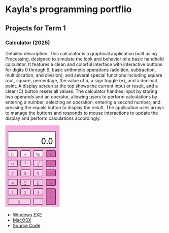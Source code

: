 # Kayla's programming portflio

## Projects for Term 1

### Calculator (2025)

Detailed description: This calculator is a graphical application built using Processing, designed to simulate the look and behavior of a basic handheld calculator. It features a clean and colorful interface with interactive buttons for digits 0 through 9, basic arithmetic operations (addition, subtraction, multiplication, and division), and several special functions including square root, square, percentage, the value of π, a sign toggle (±), and a decimal point. A display screen at the top shows the current input or result, and a clear (C) button resets all values. The calculator handles input by storing two operands and an operator, allowing users to perform calculations by entering a number, selecting an operation, entering a second number, and pressing the equals button to display the result. The application uses arrays to manage the buttons and responds to mouse interactions to update the display and perform calculations accordingly.

![Running Calculator](https://github.com/KaylaRL3114/portfolio-/blob/main/images/cal%20.png?raw=true)

* [Windows EXE](https://github.com/KaylaRL3114/portfolio-/blob/main/src/Calculator/windows-amd64.zip)
* [MacOSX](https://github.com/KaylaRL3114/portfolio-/blob/main/src/Calculator/macos-aarch64.zip)
* [Source Code](https://github.com/KaylaRL3114/portfolio-/tree/main/src)
